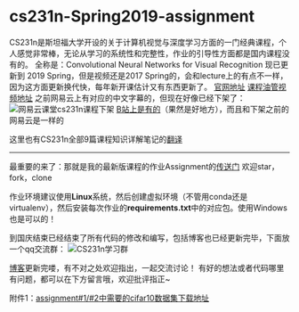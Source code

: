 # cs231n-Spring2019-assignment
CS231n是斯坦福大学开设的关于计算机视觉与深度学习方面的一门经典课程，个人感觉非常棒，无论从学习的系统性和完整性，作业的引导性方面都是国内课程没有的。
全称是：Convolutional Neural Networks for Visual Recognition
现已更新到 2019 Spring，但是视频还是2017 Spring的，会和lecture上的有点不一样，因为这方面更新换代快，每年新开课估计又有东西更新了。
[官网地址](http://cs231n.stanford.edu/)
[课程油管视频地址](https://www.youtube.com/playlist?list=PL3FW7Lu3i5JvHM8ljYj-zLfQRF3EO8sYv)
之前网易云上有对应的中文字幕的，但现在好像已经下架了：
![网易云课堂cs231n课程下架](https://img-blog.csdnimg.cn/20190905160524544.png?x-oss-process=image/watermark,type_ZmFuZ3poZW5naGVpdGk,shadow_10,text_aHR0cHM6Ly9ibG9nLmNzZG4ubmV0L2xhaXppX2xhaXpp,size_16,color_FFFFFF,t_70)
[B站上是有的](https://www.bilibili.com/video/av16585576?from=search&seid=3368262487963277823)（果然是好地方），而且和下架之前的网易云是一样的

这里也有CS231n全部9篇课程知识详解笔记的[翻译](https://zhuanlan.zhihu.com/p/21930884)

---
最重要的来了：那就是我的最新版课程的作业Assignment的[传送门](https://github.com/laisimiao/cs231n-assignment)
欢迎star，fork，clone

作业环境建议使用**Linux**系统，然后创建虚拟环境（不管用conda还是virtualenv），然后安装每次作业的**requirements.txt**中的对应包。使用Windows 也是可以的！

到国庆结束已经结束了所有代码的修改和编写，包括博客也已经更新完毕，下面放一个qq交流群： 
![CS231n学习群](https://ae01.alicdn.com/kf/H445685520e054890941e96a951e043d6R.png#pic_center) 

[博客](https://blog.csdn.net/laizi_laizi/article/details/100830239)更新完喽，有不对之处欢迎指出，一起交流讨论！
有好的想法或者代码哪里有问题，都可以在下方留言哦，欢迎批评指正~

附件1：[assignment#1/#2中需要的cifar10数据集下载地址](https://github.com/BaoWentz/cifar10_for_CS231n)
